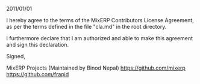 2011/01/01

I hereby agree to the terms of the MixERP Contributors License
Agreement, as per the terms defined in the file "cla.md" in the root directory.

I furthermore declare that I am authorized and able to make this
agreement and sign this declaration.

Signed,

MixERP Projects (Maintained by Binod Nepal)
https://github.com/mixerp
https://github.com/frapid
